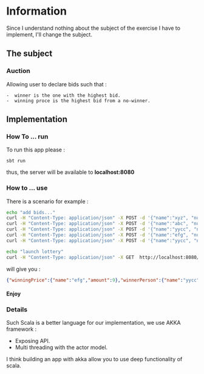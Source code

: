 # Information
Since I understand nothing about the subject of the exercise I have to implement,
I'll change the subject. 


## The subject

### Auction

Allowing user to declare bids such that :

    -  winner is the one with the highest bid.
    -  winning proce is the highest bid from a no-winner.
    
    
## Implementation
### How To ... run

To run this app please :

    sbt run

thus, the server will be available to **localhost:8080**

### How to ... use


There is a scenario for example : 


```bash
echo "add bids..."
curl -H "Content-Type: application/json" -X POST -d '{"name":"xyz", "numbers" : [1, 2] }' http://localhost:8080/addBids
curl -H "Content-Type: application/json" -X POST -d '{"name":"abc", "numbers" : [3, 4, 5] }' http://localhost:8080/addBids
curl -H "Content-Type: application/json" -X POST -d '{"name":"yycc", "numbers" : [1, 2] }' http://localhost:8080/addBids
curl -H "Content-Type: application/json" -X POST -d '{"name":"efg", "numbers" : [8, 9] }' http://localhost:8080/addBids
curl -H "Content-Type: application/json" -X POST -d '{"name":"yycc", "numbers" : [7, 10] }' http://localhost:8080/addBids

echo "launch lottery"
curl -H "Content-Type: application/json" -X GET  http://localhost:8080/lottery?reservedPrice=8
```
will give you :

```json
{"winningPrice":{"name":"efg","amount":9},"winnerPerson":{"name":"yycc","amount":10}}
```

#### Enjoy



### Details

Such Scala is a better language for our implementation, we use AKKA framework :

* Exposing API.
* Multi threading with the actor model.

I think building an app with akka allow you to use deep functionality of scala.


